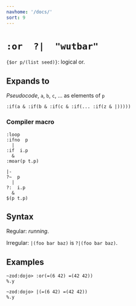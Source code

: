 ```yaml
---
navhome: '/docs/'
sort: 9
---
```


# `:or  ?|  "wutbar"`

`{$or p/(list seed)}`: logical or.

## Expands to

*Pseudocode*, `a`, `b`, `c`, ... as elements of `p`

    :if(a & :if(b & :if(c & :if(... :if(z & |)))))

### Compiler macro

    :loop
    :ifno  p  
      |
    :if  i.p
      &
    :moar(p t.p)

    |-
    ?~  p
      |
    ?:  i.p
      &
    $(p t.p)

## Syntax

Regular: *running*.

Irregular: `|(foo bar baz)` is `?|(foo bar baz)`.

## Examples

    ~zod:dojo> :or(=(6 42) =(42 42))
    %.y

    ~zod:dojo> |(=(6 42) =(42 42))
    %.y
